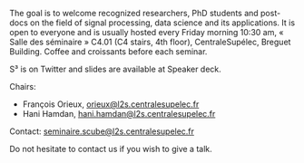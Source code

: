 The goal is to welcome recognized researchers, PhD students and post-docs on the
field of signal processing, data science and its applications. It is open to
everyone and is usually hosted every Friday morning 10:30 am, « Salle des
séminaire » C4.01 (C4 stairs, 4th floor), CentraleSupélec, Breguet Building.
Coffee and croissants before each seminar.

S³ is on Twitter and slides are available at Speaker deck.

Chairs:

- François Orieux, orieux@l2s.centralesupelec.fr
- Hani Hamdan, hani.hamdan@l2s.centralesupelec.fr

Contact: seminaire.scube@l2s.centralesupelec.fr

Do not hesitate to contact us if you wish to give a talk.
